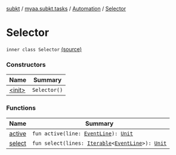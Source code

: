 [subkt](../../../index.md) / [myaa.subkt.tasks](../../index.md) / [Automation](../index.md) / [Selector](./index.md)

# Selector

`inner class Selector` [(source)](https://github.com/Myaamori/SubKt/blob/0.1.12/src/main/kotlin/myaa/subkt/tasks/asstasks.kt#L742)

### Constructors

| Name | Summary |
|---|---|
| [&lt;init&gt;](-init-.md) | `Selector()` |

### Functions

| Name | Summary |
|---|---|
| [active](active.md) | `fun active(line: `[`EventLine`](../../../myaa.subkt.ass/-event-line/index.md)`): `[`Unit`](https://kotlinlang.org/api/latest/jvm/stdlib/kotlin/-unit/index.html) |
| [select](select.md) | `fun select(lines: `[`Iterable`](https://kotlinlang.org/api/latest/jvm/stdlib/kotlin.collections/-iterable/index.html)`<`[`EventLine`](../../../myaa.subkt.ass/-event-line/index.md)`>): `[`Unit`](https://kotlinlang.org/api/latest/jvm/stdlib/kotlin/-unit/index.html) |
